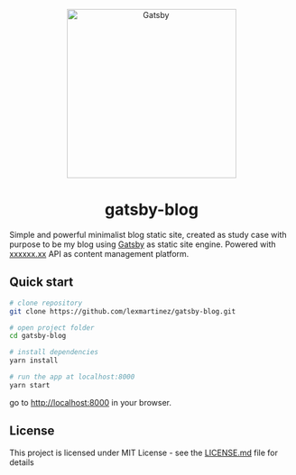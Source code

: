<p align="center">
  <img alt="Gatsby" src="https://lexmartinez.com/old-computer.svg" width="300" />
</p>
<h1 align="center">gatsby-blog</h1>

Simple and powerful minimalist blog static site, created as study case with purpose to be my blog using [Gatsby](https://www.gatsbyjs.org) as static site engine. Powered with [xxxxxx.xx](http://www.google.com) API as content management platform.

## Quick start

``` bash
# clone repository
git clone https://github.com/lexmartinez/gatsby-blog.git

# open project folder
cd gatsby-blog

# install dependencies
yarn install

# run the app at localhost:8000
yarn start
```

go to [http://localhost:8000](http://localhost:8000) in your browser.

## License

This project is licensed under MIT License - see the [LICENSE.md](https://github.com/lexmartinez/logcat-viewer/blob/master/LICENSE.md) file for details